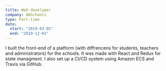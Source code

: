 ```yaml
---
title: Web developer
company: AASchools
type: Part-time
date:
  start: "2019-03-01"
  end: "2019-12-01"
---
```


I built the front-end of a platform (with diffrencens for students, teachers and administrators) for the schools. It was made with React and Redux for state managment. I also set up a CI/CD system using Amazon ECS and Travis via GitHub.

